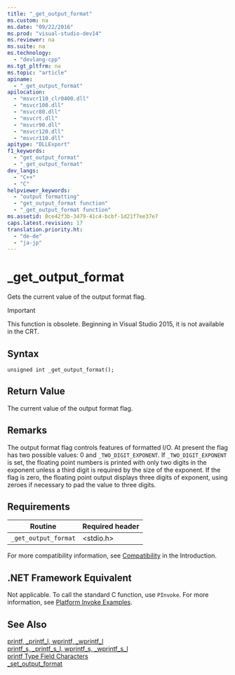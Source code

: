 ```yaml
---
title: "_get_output_format"
ms.custom: na
ms.date: "09/22/2016"
ms.prod: "visual-studio-dev14"
ms.reviewer: na
ms.suite: na
ms.technology: 
  - "devlang-cpp"
ms.tgt_pltfrm: na
ms.topic: "article"
apiname: 
  - "_get_output_format"
apilocation: 
  - "msvcr110_clr0400.dll"
  - "msvcr100.dll"
  - "msvcr80.dll"
  - "msvcrt.dll"
  - "msvcr90.dll"
  - "msvcr120.dll"
  - "msvcr110.dll"
apitype: "DLLExport"
f1_keywords: 
  - "get_output_format"
  - "_get_output_format"
dev_langs: 
  - "C++"
  - "C"
helpviewer_keywords: 
  - "output formatting"
  - "get_output_format function"
  - "_get_output_format function"
ms.assetid: 0ce42f3b-3479-41c4-bcbf-1d21f7ee37e7
caps.latest.revision: 17
translation.priority.ht: 
  - "de-de"
  - "ja-jp"
---
```

# _get_output_format
Gets the current value of the output format flag.  
  
> [!IMPORTANT]
>  This function is obsolete. Beginning in Visual Studio 2015, it is not available in the CRT.  
  
## Syntax  
  
```  
unsigned int _get_output_format();  
```  
  
## Return Value  
 The current value of the output format flag.  
  
## Remarks  
 The output format flag controls features of formatted I/O. At present the flag has two possible values: 0 and `_TWO_DIGIT_EXPONENT`. If `_TWO_DIGIT_EXPONENT` is set, the floating point numbers is printed with only two digits in the exponent unless a third digit is required by the size of the exponent. If the flag is zero, the floating point output displays three digits of exponent, using zeroes if necessary to pad the value to three digits.  
  
## Requirements  
  
|Routine|Required header|  
|-------------|---------------------|  
|`_get_output_format`|<stdio.h>|  
  
 For more compatibility information, see [Compatibility](../vs140/compatibility.md) in the Introduction.  
  
## .NET Framework Equivalent  
 Not applicable. To call the standard C function, use `PInvoke`. For more information, see [Platform Invoke Examples](assetId:///15926806-f0b7-487e-93a6-4e9367ec689f).  
  
## See Also  
 [printf, _printf_l, wprintf, _wprintf_l](../vs140/printf--_printf_l--wprintf--_wprintf_l.md)   
 [printf_s, _printf_s_l, wprintf_s, _wprintf_s_l](../vs140/printf_s--_printf_s_l--wprintf_s--_wprintf_s_l.md)   
 [printf Type Field Characters](../vs140/printf-type-field-characters.md)   
 [_set_output_format](../vs140/_set_output_format.md)